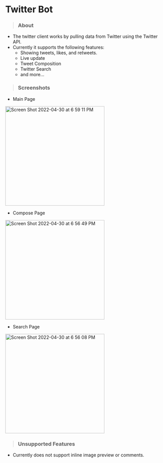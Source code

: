 # Twitter Bot

> ### About

- The twitter client works by pulling data from Twitter using the Twitter API.
- Currently it supports the following features:
  - Showing tweets, likes, and retweets.
  - Live update
  - Tweet Composition
  - Twitter Search
  - and more...

> ### Screenshots

- Main Page
<img width="311" alt="Screen Shot 2022-04-30 at 6 59 11 PM" src="https://user-images.githubusercontent.com/78666414/166128986-8f28523c-c56a-4b71-8d50-a4aa0532f934.png">

- Compose Page
<img width="311" alt="Screen Shot 2022-04-30 at 6 56 49 PM" src="https://user-images.githubusercontent.com/78666414/166128984-589b33b3-61a8-421e-8a33-d35698a4cc40.png">

- Search Page
<img width="311" alt="Screen Shot 2022-04-30 at 6 56 08 PM" src="https://user-images.githubusercontent.com/78666414/166128988-f6717b6a-c9cd-45b9-9e2a-e354ed9608da.png">

> ### Unsupported Features

- Currently does not support inline image preview or comments.
